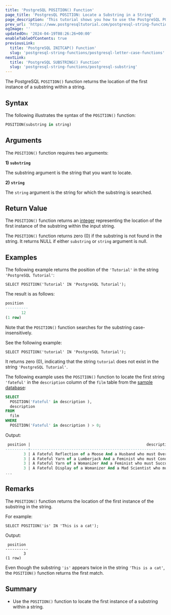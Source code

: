 ```yaml
---
title: 'PostgreSQL POSITION() Function'
page_title: 'PostgresQL POSITION: Locate a Substring in a String'
page_description: 'This tutorial shows you how to use the PostgreSQL POSITION() function to locate a substring in a string.'
prev_url: 'https://www.postgresqltutorial.com/postgresql-string-functions/postgresql-position/'
ogImage: ''
updatedOn: '2024-04-19T08:26:26+00:00'
enableTableOfContents: true
previousLink:
  title: 'PostgreSQL INITCAP() Function'
  slug: 'postgresql-string-functions/postgresql-letter-case-functions'
nextLink:
  title: 'PostgreSQL SUBSTRING() Function'
  slug: 'postgresql-string-functions/postgresql-substring'
---
```


The PostgreSQL `POSITION()` function returns the location of the first instance of a substring within a string.

## Syntax

The following illustrates the syntax of the `POSITION()` function:

```sql
POSITION(substring in string)
```

## Arguments

The `POSITION()` function requires two arguments:

**1\) `substring`**

The substring argument is the string that you want to locate.

**2\) `string`**

The `string` argument is the string for which the substring is searched.

## Return Value

The `POSITION()` function returns an [integer](../postgresql-tutorial/postgresql-integer) representing the location of the first instance of the substring within the input string.

The `POSITION()` function returns zero (0\) if the substring is not found in the string. It returns NULL if either `substring` or `string` argument is null.

## Examples

The following example returns the position of the `'Tutorial'` in the string `'PostgreSQL Tutorial'`:

```
SELECT POSITION('Tutorial' IN 'PostgreSQL Tutorial');
```

The result is as follows:

```sql
position
----------
       12
(1 row)
```

Note that the `POSITION()` function searches for the substring case\-insensitively.

See the following example:

```
SELECT POSITION('tutorial' IN 'PostgreSQL Tutorial');
```

It returns zero (0\), indicating that the string `tutorial` does not exist in the string `'PostgreSQL Tutorial'`.

The following example uses the `POSITION()` function to locate the first string `'fateful'` in the `description` column of the `film` table from the [sample database](../postgresql-getting-started/postgresql-sample-database):

```sql
SELECT
  POSITION('Fateful' in description ),
  description
FROM
  film
WHERE
  POSITION('Fateful' in description ) > 0;
```

Output:

```sql
 position |                                                   description
----------+-----------------------------------------------------------------------------------------------------------------
        3 | A Fateful Reflection of a Moose And a Husband who must Overcome a Monkey in Nigeria
        3 | A Fateful Yarn of a Lumberjack And a Feminist who must Conquer a Student in A Jet Boat
        3 | A Fateful Yarn of a Womanizer And a Feminist who must Succumb a Database Administrator in Ancient India
        3 | A Fateful Display of a Womanizer And a Mad Scientist who must Outgun a A Shark in Soviet Georgia
...
```

## Remarks

The `POSITION()` function returns the location of the first instance of the substring in the string.

For example:

```
SELECT POSITION('is' IN 'This is a cat');
```

Output:

```
 position
----------
        3
(1 row)
```

Even though the substring `'is'` appears twice in the string `'This is a cat'`, the `POSITION()` function returns the first match.

## Summary

- Use the `POSITION()` function to locate the first instance of a substring within a string.
